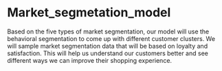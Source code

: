 # Market_segmetation_model
Based on the five types of market segmentation, our model will use the behavioral segmentation to come up with different customer clusters. We will sample market segmentation data that will be based on loyalty and satisfaction. This will help us understand our customers better and see different ways we can improve their shopping experience. 
